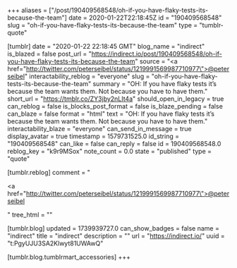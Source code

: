 +++
aliases = ["/post/190409568548/oh-if-you-have-flaky-tests-its-because-the-team"]
date = 2020-01-22T22:18:45Z
id = "190409568548"
slug = "oh-if-you-have-flaky-tests-its-because-the-team"
type = "tumblr-quote"

[tumblr]
date = "2020-01-22 22:18:45 GMT"
blog_name = "indirect"
is_blazed = false
post_url = "https://indirect.io/post/190409568548/oh-if-you-have-flaky-tests-its-because-the-team"
source = "<a href=\"http://twitter.com/peterseibel/status/1219991569987710977\">@peterseibel</a>"
interactability_reblog = "everyone"
slug = "oh-if-you-have-flaky-tests-its-because-the-team"
summary = "OH: If you have flaky tests it’s because the team wants them. Not because you have to have them."
short_url = "https://tmblr.co/ZY3jby2nLIt4a"
should_open_in_legacy = true
can_reblog = false
is_blocks_post_format = false
is_blaze_pending = false
can_blaze = false
format = "html"
text = "OH: If you have flaky tests it’s because the team wants them. Not because you have to have them."
interactability_blaze = "everyone"
can_send_in_message = true
display_avatar = true
timestamp = 1579731525.0
id_string = "190409568548"
can_like = false
can_reply = false
id = 190409568548.0
reblog_key = "k9r9MSox"
note_count = 0.0
state = "published"
type = "quote"

[tumblr.reblog]
comment = "<p><a href=\"http://twitter.com/peterseibel/status/1219991569987710977\">@peterseibel</a></p>"
tree_html = ""

[tumblr.blog]
updated = 1739939727.0
can_show_badges = false
name = "indirect"
title = "indirect"
description = ""
url = "https://indirect.io/"
uuid = "t:PgyUJU3SA2Klwyt81UWAwQ"

[tumblr.blog.tumblrmart_accessories]
+++
